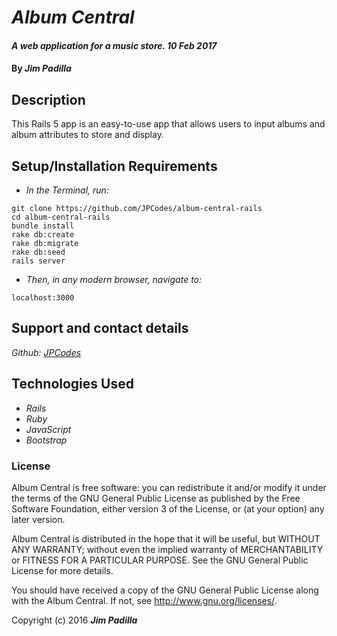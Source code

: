 # _Album Central_

#### _A web application for a music store. 10 Feb 2017_

#### By _**Jim Padilla**_

## Description

This Rails 5 app is an easy-to-use app that allows users to input albums and album attributes to store and display.

## Setup/Installation Requirements

* _In the Terminal, run:_
```
git clone https://github.com/JPCodes/album-central-rails
cd album-central-rails
bundle install
rake db:create
rake db:migrate
rake db:seed
rails server
```
* _Then, in any modern browser, navigate to:_
```
localhost:3000
```

## Support and contact details

_Github: [JPCodes](https://github.com/JPCodes)_

## Technologies Used

* _Rails_
* _Ruby_
* _JavaScript_
* _Bootstrap_

### License

Album Central is free software: you can redistribute it and/or modify it under the terms of the GNU General Public License as published by the Free Software Foundation, either version 3 of the License, or (at your option) any later version.

Album Central is distributed in the hope that it will be useful, but WITHOUT ANY WARRANTY; without even the implied warranty of MERCHANTABILITY or FITNESS FOR A PARTICULAR PURPOSE. See the GNU General Public License for more details.

You should have received a copy of the GNU General Public License along with the Album Central. If not, see http://www.gnu.org/licenses/.

Copyright (c) 2016 **_Jim Padilla_**
